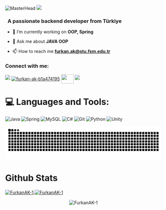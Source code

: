 ![MasterHead](https://i.hizliresim.com/jzzcuop.jpg)
![](https://komarev.com/ghpvc/?username=FurkanAK-1&color=blue)


<h3 align="left">&nbsp; A passionate backend developer from Türkiye</h3>

- 🔭 I’m currently working on **OOP, Spring**

- 💬 Ask me about **JAVA OOP**

- 📫 How to reach me **furkan.ak@stu.fsm.edu.tr**


<h3 align="left">Connect with me:</h3>
<p align="left">
  <a href="https://github.com/404"><img src="https://user-images.githubusercontent.com/73097560/115834477-dbab4500-a447-11eb-908a-139a6edaec5c.gif"></a>
<a href="https://www.linkedin.com/in/furkan-ak/" target="blank"><img align="center" src="https://raw.githubusercontent.com/rahuldkjain/github-profile-readme-generator/master/src/images/icons/Social/linked-in-alt.svg" alt="furkan-ak-b1a474195" height="30" width="40" /></a>
<a href="https://discord.gg/FurkanAK-1" target="blank"><img align="center" src="https://raw.githubusercontent.com/rahuldkjain/github-profile-readme-generator/master/src/images/icons/Social/discord.svg" height="30" width="40" /></a>
<a href="https://github.com/404"><img src="https://user-images.githubusercontent.com/73097560/115834477-dbab4500-a447-11eb-908a-139a6edaec5c.gif"></a>
</p>


# 💻 Languages and Tools:
![Java](https://img.shields.io/badge/java-%23ED8B00.svg?style=for-the-badge&logo=openjdk&logoColor=white)
![Spring](https://img.shields.io/badge/spring-%236DB33F.svg?style=for-the-badge&logo=spring&logoColor=white)
![MySQL](https://img.shields.io/badge/mysql-4479A1.svg?style=for-the-badge&logo=mysql&logoColor=white)
![C#](https://img.shields.io/badge/c%23-%23239120.svg?style=for-the-badge&logo=csharp&logoColor=white)
![Git](https://img.shields.io/badge/git-%23F05033.svg?style=for-the-badge&logo=git&logoColor=white)
![Python](https://img.shields.io/badge/python-3670A0?style=for-the-badge&logo=python&logoColor=ffdd54)
![Unity](https://img.shields.io/badge/unity-%23000000.svg?style=for-the-badge&logo=unity&logoColor=white)

  

<picture>
  <source media="(prefers-color-scheme: dark)" srcset="https://raw.githubusercontent.com/FurkanAK-1/FurkanAK-1/output/github-contribution-grid-snake-dark.svg">
  <source media="(prefers-color-scheme: light)" srcset="https://raw.githubusercontent.com/FurkanAK-1/FurkanAK-1/output/github-contribution-grid-snake.svg">
  <img alt="github contribution grid snake animation" src="https://raw.githubusercontent.com/FurkanAK-1/FurkanAK-1/output/github-contribution-grid-snake.svg">
</picture>


# Github Stats
 
<a href="#">
        <img height=170 align="center" src="https://github-readme-stats.vercel.app/api?username=FurkanAK-1&theme=material-palenight&hide_border=false&include_all_commits=false&count_private=false" alt="FurkanAK-1 " />
 
  </a>

   <a href="#">
     <img height=170 align="center" src="https://github-readme-stats.vercel.app/api/top-langs/?username=FurkanAK-1&theme=material-palenight&hide_border=false&include_all_commits=false&count_private=false&layout=compact" alt="FurkanAK-1" />

  </a>

<p align="center">
  <a>
    <img height=150 align="center" src="https://github-readme-streak-stats.herokuapp.com/?user=FurkanAK-1&theme=material-palenight&hide_border=false" alt="FurkanAK-1" width="55%" />
  </a>
  </p>
